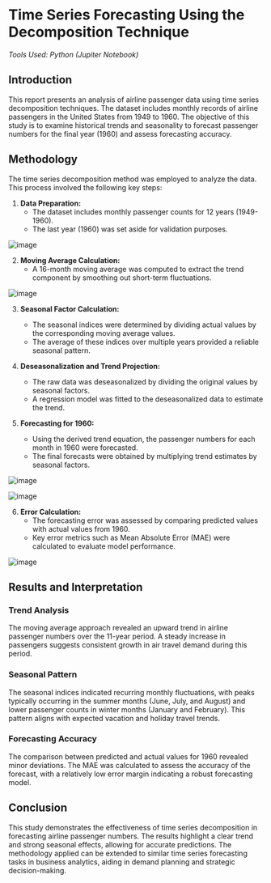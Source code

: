 # Time Series Forecasting Using the Decomposition Technique

*Tools Used: Python (Jupiter Notebook)*

## Introduction
This report presents an analysis of airline passenger data using time series decomposition techniques. The dataset includes monthly records of airline passengers in the United States from 1949 to 1960. The objective of this study is to examine historical trends and seasonality to forecast passenger numbers for the final year (1960) and assess forecasting accuracy.

## Methodology
The time series decomposition method was employed to analyze the data. This process involved the following key steps:

1. **Data Preparation:**
   - The dataset includes monthly passenger counts for 12 years (1949-1960).
   - The last year (1960) was set aside for validation purposes.

![image](https://github.com/user-attachments/assets/2fa9ea97-9702-40f9-97a1-c05f691f2c70)

2. **Moving Average Calculation:**
   - A 16-month moving average was computed to extract the trend component by smoothing out short-term fluctuations.

![image](https://github.com/user-attachments/assets/c621efb4-caa5-4f1d-bf95-c83bb8fd8b0c)

3. **Seasonal Factor Calculation:**
   - The seasonal indices were determined by dividing actual values by the corresponding moving average values.
   - The average of these indices over multiple years provided a reliable seasonal pattern.

4. **Deseasonalization and Trend Projection:**
   - The raw data was deseasonalized by dividing the original values by seasonal factors.
   - A regression model was fitted to the deseasonalized data to estimate the trend.
   
5. **Forecasting for 1960:**
   - Using the derived trend equation, the passenger numbers for each month in 1960 were forecasted.
   - The final forecasts were obtained by multiplying trend estimates by seasonal factors.

![image](https://github.com/user-attachments/assets/3b379c6b-37e1-43f3-aeeb-2386d8f20a44)

![image](https://github.com/user-attachments/assets/4b5d7eb4-04da-40bf-a501-25f4f5641b69)

6. **Error Calculation:**
   - The forecasting error was assessed by comparing predicted values with actual values from 1960.
   - Key error metrics such as Mean Absolute Error (MAE) were calculated to evaluate model performance.

![image](https://github.com/user-attachments/assets/a5179510-ab23-4ad0-9d65-033f4cb22528)


## Results and Interpretation
### Trend Analysis
The moving average approach revealed an upward trend in airline passenger numbers over the 11-year period. A steady increase in passengers suggests consistent growth in air travel demand during this period.

### Seasonal Pattern
The seasonal indices indicated recurring monthly fluctuations, with peaks typically occurring in the summer months (June, July, and August) and lower passenger counts in winter months (January and February). This pattern aligns with expected vacation and holiday travel trends.

### Forecasting Accuracy
The comparison between predicted and actual values for 1960 revealed minor deviations. The MAE was calculated to assess the accuracy of the forecast, with a relatively low error margin indicating a robust forecasting model.

## Conclusion
This study demonstrates the effectiveness of time series decomposition in forecasting airline passenger numbers. The results highlight a clear trend and strong seasonal effects, allowing for accurate predictions. The methodology applied can be extended to similar time series forecasting tasks in business analytics, aiding in demand planning and strategic decision-making.


